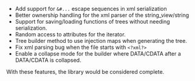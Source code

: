 - Add support for `&#...` escape sequences in xml serialization
- Better ownership handling for the xml parser of the string_view/string
- Support for saving/loading functions of trees without needing serialization.
- Random access to attributes for the iterator.
- Tree builder method to use injection maps when generating the tree.
- Fix xml parsing bug when the file starts with `<?xml?>`
- Enable a collapse mode for the builder where DATA/CDATA after a DATA/CDATA is collapsed.

With these features, the library would be considered complete.